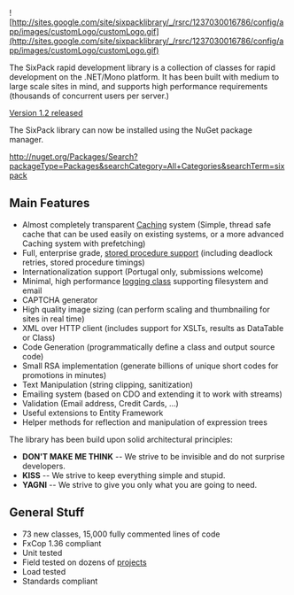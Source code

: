 ![http://sites.google.com/site/sixpacklibrary/_/rsrc/1237030016786/config/app/images/customLogo/customLogo.gif](http://sites.google.com/site/sixpacklibrary/_/rsrc/1237030016786/config/app/images/customLogo/customLogo.gif)

The SixPack rapid development library is a collection of classes for rapid development on the .NET/Mono platform. It has been built with medium to large scale sites in mind, and supports high performance requirements (thousands of concurrent users per server.)

[Version 1.2 released](Changelog.md)

The SixPack library can now be installed using the NuGet package manager.

http://nuget.org/Packages/Search?packageType=Packages&searchCategory=All+Categories&searchTerm=sixpack

## Main Features ##
  * Almost completely transparent [Caching](Caching.md) system (Simple, thread safe cache that can be used easily on existing systems, or a more advanced Caching system with prefetching)
  * Full, enterprise grade, [stored procedure support](StoredProcedure.md) (including deadlock retries, stored procedure timings)
  * Internationalization support (Portugal only, submissions welcome)
  * Minimal, high performance [logging class](Log.md) supporting filesystem and email
  * CAPTCHA generator
  * High quality image sizing (can perform scaling and thumbnailing for sites in real time)
  * XML over HTTP client (includes support for XSLTs, results as DataTable or Class)
  * Code Generation (programmatically define a class and output source code)
  * Small RSA implementation (generate billions of unique short codes for promotions in minutes)
  * Text Manipulation (string clipping, sanitization)
  * Emailing system (based on CDO and extending it to work with streams)
  * Validation (Email address, Credit Cards, ...)
  * Useful extensions to Entity Framework
  * Helper methods for reflection and manipulation of expression trees

The library has been build upon solid architectural principles:
  * **DON'T MAKE ME THINK** -- We strive to be invisible and do not surprise developers.
  * **KISS** -- We strive to keep everything simple and stupid.
  * **YAGNI** -- We strive to give you only what you are going to need.

## General Stuff ##
  * 73 new classes, 15,000 fully commented lines of code
  * FxCop 1.36 compliant
  * Unit tested
  * Field tested on dozens of [projects](Projects.md)
  * Load tested
  * Standards compliant